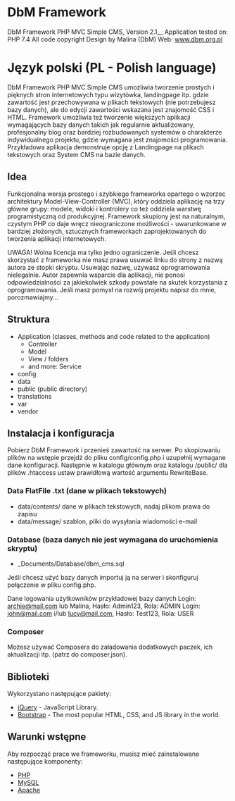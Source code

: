 # DbM Framework

DbM Framework PHP MVC Simple CMS, Version 2.1__
Application tested on: PHP 7.4
All code copyright Design by Malina (DbM)
Web: www.dbm.org.pl

# Język polski (PL - Polish language)

DbM Framework PHP MVC Simple CMS umożliwia tworzenie prostych i pięknych stron internetowych typu wizytówka, landingpage itp. gdzie zawartość jest przechowywana w plikach tekstowych (nie potrzebujesz bazy danych), ale do edycji zawartości wskazana jest znajomość CSS i HTML. Framework umożliwia też tworzenie większych aplikacji wymagających bazy danych takich jak regularnie aktualizowany, profesjonalny blog oraz bardziej rozbudowanych systemów o charakterze indywidualnego projektu, gdzie wymagana jest znajomości programowania. Przykładowa aplikacja demonstruje opcję z Landingpage na plikach tekstowych oraz System CMS na bazie danych.

## Idea

Funkcjonalna wersja prostego i szybkiego frameworka opartego o wzorzec architektury Model-View-Controller (MVC), który oddziela aplikację na trzy główne grupy: modele, widoki i kontrolery co też oddziela warstwę programistyczną od produkcyjnej. Framework skupiony jest na naturalnym, czystym PHP co daje wręcz nieograniczone możliwości - uwarunkowane w bardziej złożonych, sztucznych frameworkach zaprojektowanych do tworzenia aplikacji internetowych.

UWAGA! Wolna licencja ma tylko jedno ograniczenie. Jeśli chcesz skorzystać z frameworka nie masz prawa usuwać linku do strony z nazwą autora ze stopki skryptu. Usuwając nazwę, używasz oprogramowania nielegalnie. Autor zapewnia wsparcie dla aplikacji, nie ponosi odpowiedzialności za jakiekolwiek szkody powstałe na skutek korzystania z oprogramowania. Jeśli masz pomysł na rozwój projektu napisz do mnie, porozmawiajmy...

## Struktura

- Application (classes, methods and code related to the application)
  - Controller
  - Model
  - View / folders
  - and more: Service
- config
- data
- public (public directory)
- translations
- var
- vendor

## Instalacja i konfiguracja

Pobierz DbM Framework i przenieś zawartość na serwer. Po skopiowaniu plików na wstępie przejdź do pliku config/config.php i uzupełnij wymagane dane konfiguracji.
Następnie w katalogu głównym oraz katalogu /public/ dla plików .htaccess ustaw prawidłową wartość argumentu RewriteBase.

### Data FlatFile .txt (dane w plikach tekstowych)

- data/contents/ dane w plikach tekstowych, nadaj plikom prawa do zapisu
- data/message/ szablon, pliki do wysyłania wiadomości e-mail

### Database (baza danych nie jest wymagana do uruchomienia skryptu)

- _Documents/Database/dbm_cms.sql

Jeśli chcesz użyć bazy danych importuj ją na serwer i skonfiguruj połączenie w pliku config.php.

Dane logowania użytkowników przykładowej bazy danych
Login: archie@mail.com lub Malina, Hasło: Admin123, Rola: ADMIN
Login: john@mail.com i/lub lucy@mail.com, Hasło: Test123, Rola: USER

### Composer

Możesz używać Composera do załadowania dodatkowych paczek, ich aktualizacji itp. (patrz do composer.json).

## Biblioteki

Wykorzystano następujące pakiety:

* [jQuery](https://jquery.com) - JavaScript Library.
* [Bootstrap](https://getbootstrap.com) - The most popular HTML, CSS, and JS library in the world.

## Warunki wstępne

Aby rozpocząć prace we frameworku, musisz mieć zainstalowane następujące komponenty:

* [PHP](http://php.net)
* [MySQL](https://www.mysql.com)
* [Apache](https://httpd.apache.org)
